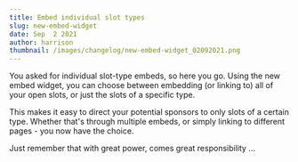 ```yaml
---
title: Embed individual slot types
slug: new-embed-widget
date: Sep  2 2021
author: harrison
thumbnail: /images/changelog/new-embed-widget_02092021.png
---
```


You asked for individual slot-type embeds, so here you go. Using the new embed widget, you can choose between embedding (or linking to) all of your open slots, or just the slots of a specific type.

This makes it easy to direct your potential sponsors to only slots of a certain type. Whether that's through multiple embeds, or simply linking to different pages - you now have the choice.

Just remember that with great power, comes great responsibility ...
